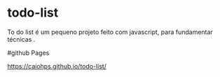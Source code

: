 # todo-list
To do list é um pequeno projeto feito com javascript, para fundamentar técnicas .

#github Pages

https://caiohps.github.io/todo-list/

